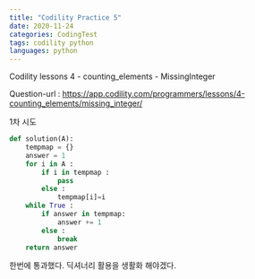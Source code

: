 ```yaml
---
title: "Codility Practice 5"
date: 2020-11-24
categories: CodingTest
tags: codility python
languages: python
---
```

Codility lessons 4 - counting_elements - MissingInteger

Question-url : https://app.codility.com/programmers/lessons/4-counting_elements/missing_integer/

1차 시도

```python
def solution(A):
    tempmap = {}
    answer = 1
    for i in A :
        if i in tempmap :
            pass
        else :
            tempmap[i]=i
    while True :
        if answer in tempmap:
            answer += 1
        else :
            break
    return answer
```

한번에 통과했다. 딕셔너리 활용을 생활화 해야겠다.